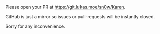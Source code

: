 Please open your PR at https://git.lukas.moe/sn0w/Karen.

GitHub is just a mirror so issues or pull-requests will be instantly closed.

Sorry for any inconvenience.